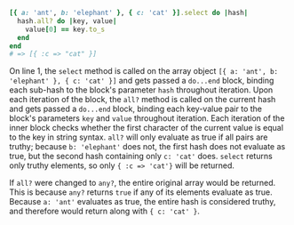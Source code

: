 ```ruby
[{ a: 'ant', b: 'elephant' }, { c: 'cat' }].select do |hash|
  hash.all? do |key, value|
    value[0] == key.to_s
  end
end
# => [{ :c => "cat" }]
```
On line 1, the `select` method is called on the array object `[{ a: 'ant', b: 'elephant' }, { c: 'cat' }]` and gets passed a `do...end` block, binding each sub-hash to the block's parameter `hash` throughout iteration. Upon each iteration of the block, the `all?` method is called on the current hash and gets passed a `do...end` block, binding each key-value pair to the block's parameters `key` and `value` throughout iteration. Each iteration of the inner block checks whether the first character of the current value is equal to the key in string syntax. `all?` will only evaluate as true if all pairs are truthy; because `b: 'elephant'` does not, the first hash does not evaluate as true, but the second hash containing only `c: 'cat'` does. `select` returns only truthy elements, so only `{ :c => 'cat'}` will be returned.

If `all?` were changed to `any?`, the entire original array would be returned. This is because `any?` returns `true` if any of its elements evaluate as true. Because `a: 'ant'` evaluates as true, the entire hash is considered truthy, and therefore would return along with `{ c: 'cat' }`.